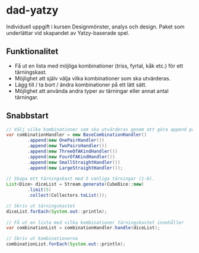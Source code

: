 # dad-yatzy
Individuell uppgift i kursen Designmönster, analys och design. Paket som underlättar vid skapandet av Yatzy-baserade spel.

## Funktionalitet

- Få ut en lista med möjliga kombinationer (triss, fyrtal, kåk etc.) för ett tärningskast.
- Möjlighet att själv välja vilka kombinationer som ska utvärderas.
- Lägg till / ta bort / ändra kombinationer på ett lätt sätt.
- Möjlighet att använda andra typer av tärningar eller annat antal tärningar.
  
## Snabbstart
  
```java
// Välj vilka kombinationer som ska utvärderas genom att göra append på en BaseCombinationHandler.
var combinationHandler = new BaseCombinationHandler()
		.append(new OnePairHandler())
		.append(new TwoPairsHandler())
		.append(new ThreeOfAKindHandler())
		.append(new FourOfAKindHandler())
		.append(new SmallStraightHandler())
		.append(new LargeStraightHandler());
		
// Skapa ett tärningskast med 5 vanliga tärningar (1-6).
List<Dice> diceList = Stream.generate(CubeDice::new)
		.limit(5)
		.collect(Collectors.toList());

// Skriv ut tärningskastet
diceList.forEach(System.out::println);
		
// Få ut en lista med vilka kombinationer tärningskastet innehåller
var combinationList = combinationHandler.handle(diceList);

// Skriv ut kombinationerna
combinationList.forEach(System.out::println);
```
    
